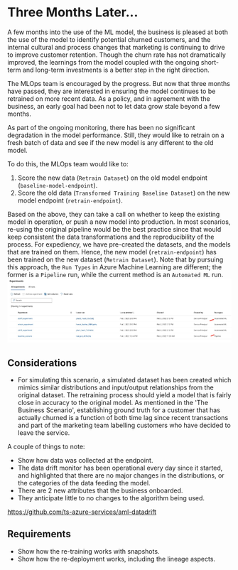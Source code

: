 # Three Months Later...
A few months into the use of the ML model, the business is pleased at both the use of the model to identify
potential churned customers, and the internal cultural and process changes that marketing is continuing to
drive to improve customer retention. Though the churn rate has not dramatically improved, the learnings from
the model coupled with the ongoing short-term and long-term investments is a better step in the right
direction.

The MLOps team is encouraged by the progress. But now that three months have passed, they are interested in
ensuring the model continues to be retrained on more recent data. As a policy, and in agreement with the
business, an early goal had been not to let data grow stale beyond a few months.

As part of the ongoing monitoring, there has been no significant degradation in the model performance. Still,
they would like to retrain on a fresh batch of data and see if the new model is any different to the old
model.

To do this, the MLOps team would like to:
1. Score the new data (`Retrain Dataset`) on the old model endpoint (`baseline-model-endpoint`).
2. Score the old data (`Transformed Training Baseline Dataset`) on the new model endpoint (`retrain-endpoint`).

Based on the above, they can take a call on whether to keep the existing model in operation, or push a new
model into production. In most scenarios, re-using the original pipeline would be the best practice since that
would keep consistent the data transformations and the reproducibility of the process. For expediency, we have
pre-created the datasets, and the models that are trained on them. Hence, the new model (`retrain-endpoint`) has been trained on
the new dataset (`Retrain Dataset`). Note that by pursuing this approach, the `Run Types` in Azure Machine
Learning are different; the former is a `Pipeline` run, while the current method is an `Automated ML` run.
![run_types](./imgs/run_types.jpg)



## Considerations
- For simulating this scenario, a simulated dataset has been created which mimics similar distributions and
  input/output relationships from the original dataset. The retraining process should yield a model that is
  fairly close in accuracy to the original model. As mentioned in the 'The Business Scenario', establishing
  ground truth for a customer that has actually churned is a function of both time lag since recent
  transactions and part of the marketing team labelling customers who have decided to leave the service.


A couple of things to note:
- Show how data was collected at the endpoint.
- The data drift monitor has been operational every day since it started, and highlighted that there are no
  major changes in the distributions, or the categories of the data feeding the model.
- There are 2 new attributes that the business onboarded.
- They anticipate little to no changes to the algorithm being used.

https://github.com/ts-azure-services/aml-datadrift

## Requirements
- Show how the re-training works with snapshots.
- Show how the re-deployment works, including the lineage aspects.
